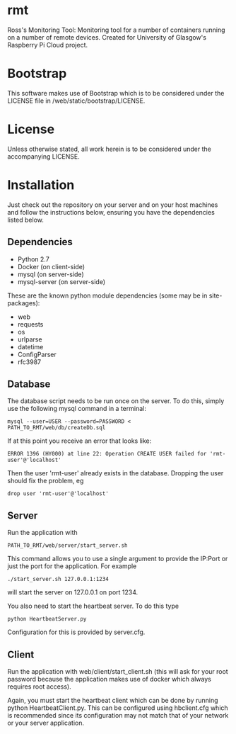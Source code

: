 rmt
===

Ross's Monitoring Tool: Monitoring tool for a number of containers running on a number of remote devices. Created for University of Glasgow's Raspberry Pi Cloud project.

Bootstrap
=================

This software makes use of Bootstrap which is to be considered under the LICENSE file in /web/static/bootstrap/LICENSE.

License
=========

Unless otherwise stated, all work herein is to be considered under the accompanying LICENSE.

Installation
============

Just check out the repository on your server and on your host machines and follow the instructions below, ensuring you have the dependencies listed below.

Dependencies
------------

- Python 2.7
- Docker (on client-side)
- mysql (on server-side)
- mysql-server (on server-side)

These are the known python module dependencies (some may be in site-packages):
- web
- requests
- os
- urlparse
- datetime
- ConfigParser
- rfc3987

Database
--------

The database script needs to be run once on the server. To do this, simply use the following mysql command in a terminal:
```
mysql --user=USER --password=PASSWORD < PATH_TO_RMT/web/db/createDb.sql
```
If at this point you receive an error that looks like:
```
ERROR 1396 (HY000) at line 22: Operation CREATE USER failed for 'rmt-user'@'localhost'
```
Then the user 'rmt-user' already exists in the database. Dropping the user should fix the problem, eg
```
drop user 'rmt-user'@'localhost'
```

Server
------

Run the application with 
```
PATH_TO_RMT/web/server/start_server.sh 
```
This command allows you to use a single argument to provide the IP:Port or just the port for the application. For example 
```
./start_server.sh 127.0.0.1:1234 
```
will start the server on 127.0.0.1 on port 1234.

You also need to start the heartbeat server. To do this type 
```
python HeartbeatServer.py
```
Configuration for this is provided by server.cfg.

Client
------

Run the application with web/client/start_client.sh (this will ask for your root password because the application makes use of docker which always requires root access).

Again, you must start the heartbeat client which can be done by running python HeartbeatClient.py. This can be configured using hbclient.cfg which is recommended since its configuration may not match that of your network or your server application.
